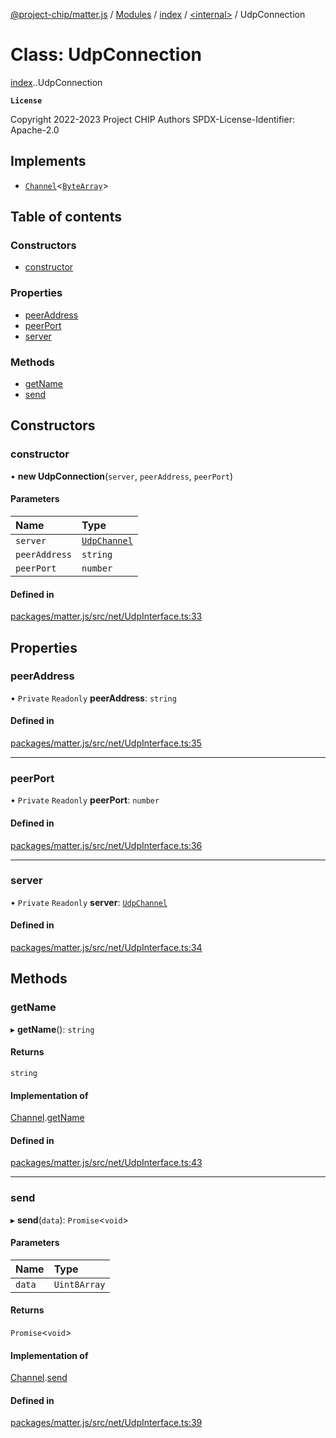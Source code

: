 [@project-chip/matter.js](../README.md) / [Modules](../modules.md) / [index](../modules/index.md) / [<internal\>](../modules/index._internal_.md) / UdpConnection

# Class: UdpConnection

[index](../modules/index.md).[<internal>](../modules/index._internal_.md).UdpConnection

**`License`**

Copyright 2022-2023 Project CHIP Authors
SPDX-License-Identifier: Apache-2.0

## Implements

- [`Channel`](../interfaces/net.Channel.md)<[`ByteArray`](../modules/util.md#bytearray-1)\>

## Table of contents

### Constructors

- [constructor](index._internal_.UdpConnection.md#constructor)

### Properties

- [peerAddress](index._internal_.UdpConnection.md#peeraddress)
- [peerPort](index._internal_.UdpConnection.md#peerport)
- [server](index._internal_.UdpConnection.md#server)

### Methods

- [getName](index._internal_.UdpConnection.md#getname)
- [send](index._internal_.UdpConnection.md#send)

## Constructors

### constructor

• **new UdpConnection**(`server`, `peerAddress`, `peerPort`)

#### Parameters

| Name | Type |
| :------ | :------ |
| `server` | [`UdpChannel`](../interfaces/net.UdpChannel.md) |
| `peerAddress` | `string` |
| `peerPort` | `number` |

#### Defined in

[packages/matter.js/src/net/UdpInterface.ts:33](https://github.com/project-chip/matter.js/blob/5bdbf8d/packages/matter.js/src/net/UdpInterface.ts#L33)

## Properties

### peerAddress

• `Private` `Readonly` **peerAddress**: `string`

#### Defined in

[packages/matter.js/src/net/UdpInterface.ts:35](https://github.com/project-chip/matter.js/blob/5bdbf8d/packages/matter.js/src/net/UdpInterface.ts#L35)

___

### peerPort

• `Private` `Readonly` **peerPort**: `number`

#### Defined in

[packages/matter.js/src/net/UdpInterface.ts:36](https://github.com/project-chip/matter.js/blob/5bdbf8d/packages/matter.js/src/net/UdpInterface.ts#L36)

___

### server

• `Private` `Readonly` **server**: [`UdpChannel`](../interfaces/net.UdpChannel.md)

#### Defined in

[packages/matter.js/src/net/UdpInterface.ts:34](https://github.com/project-chip/matter.js/blob/5bdbf8d/packages/matter.js/src/net/UdpInterface.ts#L34)

## Methods

### getName

▸ **getName**(): `string`

#### Returns

`string`

#### Implementation of

[Channel](../interfaces/net.Channel.md).[getName](../interfaces/net.Channel.md#getname)

#### Defined in

[packages/matter.js/src/net/UdpInterface.ts:43](https://github.com/project-chip/matter.js/blob/5bdbf8d/packages/matter.js/src/net/UdpInterface.ts#L43)

___

### send

▸ **send**(`data`): `Promise`<`void`\>

#### Parameters

| Name | Type |
| :------ | :------ |
| `data` | `Uint8Array` |

#### Returns

`Promise`<`void`\>

#### Implementation of

[Channel](../interfaces/net.Channel.md).[send](../interfaces/net.Channel.md#send)

#### Defined in

[packages/matter.js/src/net/UdpInterface.ts:39](https://github.com/project-chip/matter.js/blob/5bdbf8d/packages/matter.js/src/net/UdpInterface.ts#L39)
